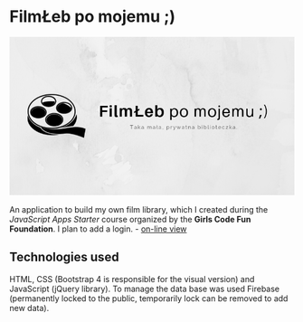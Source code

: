 # FilmŁeb po mojemu ;)

![Screenshot](https://raw.githubusercontent.com/kasiaizak/filmleb/master/src/assets/img/cover.png)

An application to build my own film library, which I created during the *JavaScript Apps Starter* course organized by the **Girls Code Fun Foundation**. I plan to add a login. - [on-line view](https://kasiaizak.github.io/filmleb/)

## Technologies used

HTML, CSS (Bootstrap 4 is responsible for the visual version) and JavaScript (jQuery library). To manage the data base was used Firebase (permanently locked to the public, temporarily lock can be removed to add new data).
